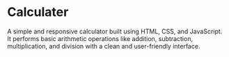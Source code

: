 # Calculater
A simple and responsive calculator built using HTML, CSS, and JavaScript. It performs basic arithmetic operations like addition, subtraction, multiplication, and division with a clean and user-friendly interface.
